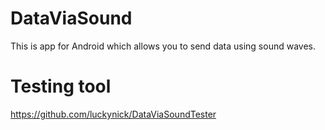 # DataViaSound
This is app for Android which allows you to send data using sound waves. 
# Testing tool
https://github.com/luckynick/DataViaSoundTester
